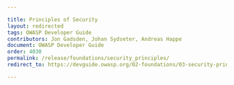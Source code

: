 ```yaml
---

title: Principles of Security
layout: redirected
tags: OWASP Developer Guide
contributors: Jon Gadsden, Johan Sydseter, Andreas Happe
document: OWASP Developer Guide
order: 4030
permalink: /release/foundations/security_principles/
redirect_to: https://devguide.owasp.org/02-foundations/03-security-principles/

---
```

